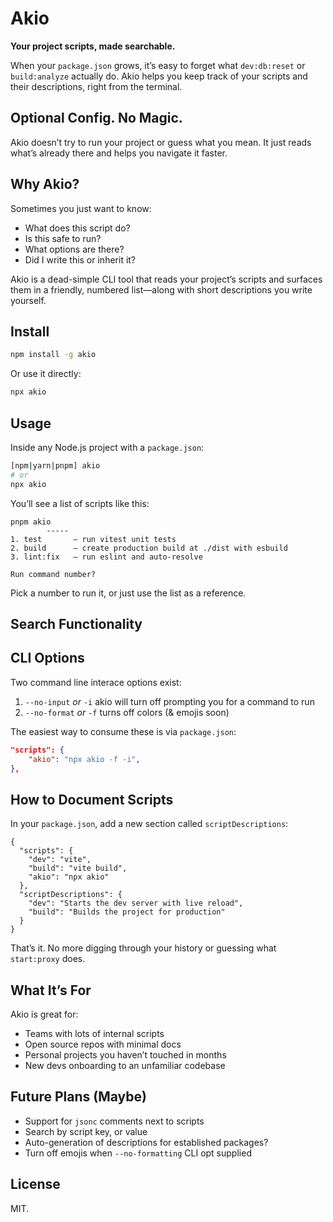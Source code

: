 # Akio

**Your project scripts, made searchable.**

When your `package.json` grows, it’s easy to forget what `dev:db:reset` or `build:analyze` actually do.
Akio helps you keep track of your scripts and their descriptions, right from the terminal.

## Optional Config. No Magic.

Akio doesn’t try to run your project or guess what you mean.
It just reads what’s already there and helps you navigate it faster.

## Why Akio?

Sometimes you just want to know:

* What does this script do?
* Is this safe to run?
* What options are there?
* Did I write this or inherit it?

Akio is a dead-simple CLI tool that reads your project’s scripts and surfaces them in a friendly, numbered list—along with short descriptions you write yourself.

## Install

```bash
npm install -g akio
```

Or use it directly:

```bash
npx akio
```

## Usage
Inside any Node.js project with a `package.json`:

```bash
[npm|yarn|pnpm] akio
# or
npx akio
```

You’ll see a list of scripts like this:
```
pnpm akio
        -----
1. test       — run vitest unit tests
2. build      — create production build at ./dist with esbuild
3. lint:fix   — run eslint and auto-resolve

Run command number? 
```

Pick a number to run it, or just use the list as a reference.

## Search Functionality
## CLI Options
Two command line interace options exist:
1. `--no-input` _or_ `-i` akio will turn off prompting you for a command to run
2. `--no-format` _or_ `-f` turns off colors (& emojis soon)

The easiest way to consume these is via `package.json`:
```json
"scripts": {
    "akio": "npx akio -f -i",
},
```

## How to Document Scripts

In your `package.json`, add a new section called `scriptDescriptions`:

```jsonc
{
  "scripts": {
    "dev": "vite",
    "build": "vite build",
    "akio": "npx akio"
  },
  "scriptDescriptions": {
    "dev": "Starts the dev server with live reload",
    "build": "Builds the project for production"
  }
}
```

That’s it. No more digging through your history or guessing what `start:proxy` does.

## What It’s For

Akio is great for:

* Teams with lots of internal scripts
* Open source repos with minimal docs
* Personal projects you haven’t touched in months
* New devs onboarding to an unfamiliar codebase

## Future Plans (Maybe)

* Support for `jsonc` comments next to scripts
* Search by script key, or value
* Auto-generation of descriptions for established packages?
* Turn off emojis when `--no-formatting` CLI opt supplied

## License

MIT.
